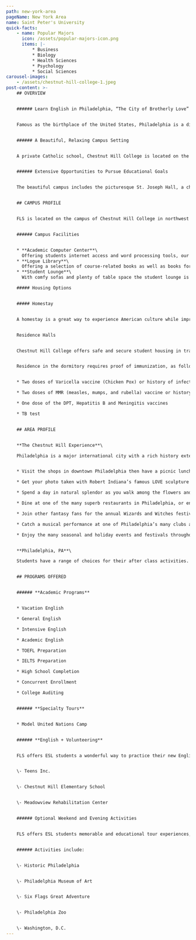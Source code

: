 ```yaml
---
path: new-york-area
pageName: New York Area
name: Saint Peter's University
quick-facts:
    - name: Popular Majors
      icon: /assets/popular-majors-icon.png
      items: |-
          * Business
          * Biology
          * Health Sciences
          * Psychology
          * Social Sciences
carousel-images:
    - /assets/chestnut-hill-college-1.jpeg
post-content: >-
    ## OVERVIEW


    ###### Learn English in Philadelphia, “The City of Brotherly Love”


    Famous as the birthplace of the United States, Philadelphia is a diverse, urban destination that preserves four centuries of American history and architecture, as well as fascinating museums and endless shopping. While visiting the "City of Brotherly Love", students can see such historic attractions as the Liberty Bell and Independence Hall, then get a taste of some of Philadelphia's many culinary flavors, like the renowned Philly cheesesteak sandwich, from dozens of bakers, farmers, and restaurants at Reading Terminal Market.


    ###### A Beautiful, Relaxing Campus Setting


    A private Catholic school, Chestnut Hill College is located on the outskirts of the city in the beautiful Germantown area. The college was founded in 1924 and its striking Gothic buildings have earned it a spot on the National Register of Historic Places. The campus houses modern facilities integrated with its historic buildings to meet the needs of today's students.


    ###### Extensive Opportunities to Pursue Educational Goals


    The beautiful campus includes the picturesque St. Joseph Hall, a chapel, tennis courts, a soccer field and complete fitness facilities. Chestnut Hill College offers a rigorous liberal arts education with a mission of helping prepare students for success in all areas of life. FLS students may audit and enroll in college classes with our special cooperative programs.


    ## CAMPUS PROFILE


    FLS is located on the campus of Chestnut Hill College in northwest Philadelphia’s quaint Germantown neighborhood. A private Catholic school, the college was founded in 1924 and is listed on the National Register of Historic Places. The beautiful campus includes striking Gothic structures, like St. Joseph Hall, a chapel, tennis courts, a soccer field and an indoor swimming pool.


    ###### Campus Facilities


    * **Academic Computer Center**\
      Offering students internet access and word processing tools, our computer lab is perfect for students doing research for class or simply checking their email.
    * **Logue Library**\
      Offering a selection of course-related books as well as books for casual reading, the library provides students additional space for reading and study after class.
    * **Student Lounge**\
      With comfy sofas and plenty of table space the student lounge is the perfect place to relax for some reading, have a quick snack, or catch up with your friends.

    ##### Housing Options


    ##### Homestay


    A homestay is a great way to experience American culture while improving your English ability! All of our centers offer homestay accommodation with American families individually selected by FLS. With your host family you'll learn about American daily life, practice English on a regular basis and participate in many aspects of American culture that visitors often don't get to see. (Twin and Single options available).


    Residence Halls


    Chestnut Hill College offers safe and secure student housing in traditional residence halls. Each room provides shared accommodation for FLS students on the same floor as American students. Students enjoy access to TV lounges and game rooms. All residence halls are located a short distance from key campus facilities such as the dining hall, library, sports facilities and break areas. Students will have an accommodation experience identical to that of a typical American college student. (Shared Housing. Available Fall and Spring semesters.)


    Residence in the dormitory requires proof of immunization, as follows:


    * Two doses of Varicella vaccine (Chicken Pox) or history of infection

    * Two doses of MMR (measles, mumps, and rubella) vaccine or history of infection

    * One dose of the DPT, Hepatitis B and Meningitis vaccines

    * TB test


    ## AREA PROFILE


    **The Chestnut Hill Experience**\

    Philadelphia is a major international city with a rich history extending back to America’s founding. Throughout the city you’ll find reminders of America’s past, such as Independence Hall and the Liberty Bell. Today Philadelphia is a vigorous, modern metropolis with a full range of attractions from world-class museums to major sports teams to diverse ethnic neighborhoods.


    * Visit the shops in downtown Philadelphia then have a picnic lunch at Rittenhouse Square.

    * Get your photo taken with Robert Indiana’s famous LOVE sculpture at LOVE Park.

    * Spend a day in natural splendor as you walk among the flowers and trees of the Morris Arboretum.

    * Dine at one of the many superb restaurants in Philadelphia, or enjoy street-side dining as you grab a famous Philly Cheesesteak while on the go.

    * Join other fantasy fans for the annual Wizards and Witches festival, celebrating Harry Potter and other fantasy characters, in the Chestnut Hill community.

    * Catch a musical performance at one of Philadelphia’s many clubs and concert venues.

    * Enjoy the many seasonal and holiday events and festivals throughout Philadelphia, including the nation’s largest free concert celebrating America’s Independence Day on July 4th.


    **Philadelphia, PA**\

    Students have a range of choices for their after class activities. Many students choose to spend time with their new friends or their host family. Or take the free area shuttle bus to explore Philadelphia, which offers Germantown shopping, movies, the Philadelphia Museum of Art, the Liberty Bell Center, and the Morris Arboretum.


    ## PROGRAMS OFFERED


    ###### **Academic Programs**


    * Vacation English

    * General English

    * Intensive English

    * Academic English

    * TOEFL Preparation

    * IELTS Preparation

    * High School Completion

    * Concurrent Enrollment

    * College Auditing


    ###### **Specialty Tours**


    * Model United Nations Camp


    ###### **English + Volunteering** 


    FLS offers ESL students a wonderful way to practice their new English skills while immersing themselves in American society by volunteering at local charities and community service centers. Join other FLS students as they perfect their conversational English while helping others! Here are some of the opportunities you will enjoy at FLS Chestnut Hill College:


    \- Teens Inc.


    \- Chestnut Hill Elementary School


    \- Meadowview Rehabilitation Center


    ###### Optional Weekend and Evening Activities


    FLS offers ESL students memorable and educational tour experiences, and opportunities to visit the best attractions of the United States. Students will have many opportunities to take part in excursions with the full supervision of our trained FLS staff.


    ###### Activities include:


    \- Historic Philadelphia


    \- Philadelphia Museum of Art


    \- Six Flags Great Adventure


    \- Philadelphia Zoo


    \- Washington, D.C.
---
```

